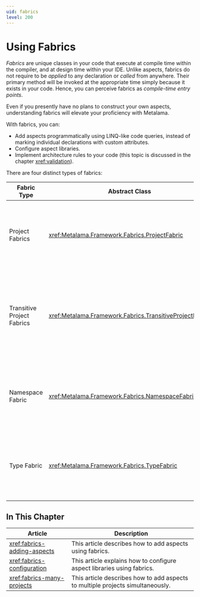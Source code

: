 ```yaml
---
uid: fabrics
level: 200
---
```


# Using Fabrics

_Fabrics_ are unique classes in your code that execute at compile time within the compiler, and at design time within your IDE. Unlike aspects, fabrics do not require to be _applied_ to any declaration or _called_ from anywhere. Their primary method will be invoked at the appropriate time simply because it exists in your code. Hence, you can perceive fabrics as _compile-time entry points_.

Even if you presently have no plans to construct your own aspects, understanding fabrics will elevate your proficiency with Metalama.

With fabrics, you can:

* Add aspects programmatically using LINQ-like code queries, instead of marking individual declarations with custom attributes.
* Configure aspect libraries.
* Implement architecture rules to your code (this topic is discussed in the chapter <xref:validation>).

There are four distinct types of fabrics:

| Fabric Type | Abstract Class | Purpose |
|-------------|----------------|---------|
| Project Fabrics | <xref:Metalama.Framework.Fabrics.ProjectFabric> | Add aspects, architecture rules, or configure aspect libraries in the _current_ project. |
| Transitive Project Fabrics | <xref:Metalama.Framework.Fabrics.TransitiveProjectFabric> | Add aspects, architecture rules, or configure aspect libraries in projects that _reference_ the current project. |
| Namespace Fabric | <xref:Metalama.Framework.Fabrics.NamespaceFabric> | Add aspects or architecture rules to the namespace that contains the fabric type. |
| Type Fabric | <xref:Metalama.Framework.Fabrics.TypeFabric> | Add aspects to different members of the type that contains the nested fabric type. |

## In This Chapter

| Article | Description |
|---------|-------------|
| <xref:fabrics-adding-aspects> | This article describes how to add aspects using fabrics. |
| <xref:fabrics-configuration> | This article explains how to configure aspect libraries using fabrics. |
| <xref:fabrics-many-projects> | This article describes how to add aspects to multiple projects simultaneously. |

